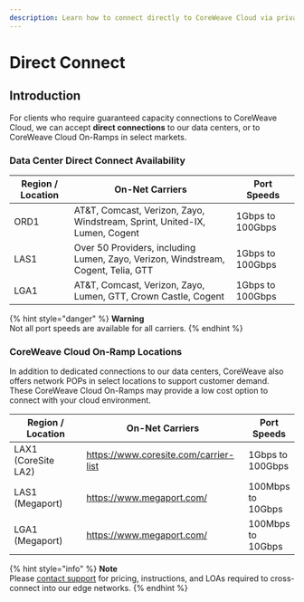 ```yaml
---
description: Learn how to connect directly to CoreWeave Cloud via private, dedicated links.
---
```


# Direct Connect

## Introduction

For clients who require guaranteed capacity connections to CoreWeave Cloud, we can accept **direct connections** to our data centers, or to CoreWeave Cloud On-Ramps in select markets.

### **Data Center Direct Connect Availability**

| Region / Location | On-Net Carriers                                                                   | Port Speeds      |
| ----------------- | --------------------------------------------------------------------------------- | ---------------- |
| ORD1              | AT\&T, Comcast, Verizon, Zayo, Windstream, Sprint, United-IX, Lumen, Cogent       | 1Gbps to 100Gbps |
| LAS1              | Over 50 Providers, including Lumen, Zayo, Verizon, Windstream, Cogent, Telia, GTT | 1Gbps to 100Gbps |
| LGA1              | AT\&T, Comcast, Verizon, Zayo, Lumen, GTT, Crown Castle, Cogent                   | 1Gbps to 100Gbps |

{% hint style="danger" %}
**Warning**\
Not all port speeds are available for all carriers.
{% endhint %}

### **CoreWeave Cloud On-Ramp Locations**

In addition to dedicated connections to our data centers, CoreWeave also offers network POPs in select locations to support customer demand. These CoreWeave Cloud On-Ramps may provide a low cost option to connect with your cloud environment.

<table><thead><tr><th width="230.30927835051548">Region / Location</th><th width="311.3333333333333">On-Net Carriers</th><th>Port Speeds</th></tr></thead><tbody><tr><td>LAX1 (CoreSite LA2)</td><td><a href="https://www.coresite.com/carrier-list">https://www.coresite.com/carrier-list</a></td><td>1Gbps to 100Gbps</td></tr><tr><td>LAS1 (Megaport)</td><td><a href="https://www.megaport.com/">https://www.megaport.com/</a></td><td>100Mbps to 10Gbps</td></tr><tr><td>LGA1 (Megaport)</td><td><a href="https://www.megaport.com/">https://www.megaport.com/</a></td><td>100Mbps to 10Gbps</td></tr></tbody></table>

{% hint style="info" %}
**Note**\
Please [contact support](https://cloud.coreweave.com/contact) for pricing, instructions, and LOAs required to cross-connect into our edge networks.
{% endhint %}
